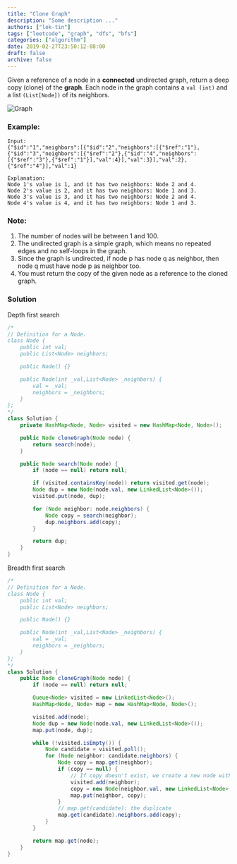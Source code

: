 ```yaml
---
title: "Clone Graph"
description: "Some description ..."
authors: ["lek-tin"]
tags: ["leetcode", "graph", "dfs", "bfs"]
categories: ["algorithm"]
date: 2019-02-27T23:50:12-08:00
draft: false
archive: false
---
```

Given a reference of a node in a **connected** undirected graph, return a deep copy (clone) of the **graph**. Each node in the graph contains a `val (int)` and a list `(List[Node])` of its neighbors.

![Graph](https://assets.leetcode.com/uploads/2019/02/19/113_sample.png)

### Example:
```
Input:
{"$id":"1","neighbors":[{"$id":"2","neighbors":[{"$ref":"1"},{"$id":"3","neighbors":[{"$ref":"2"},{"$id":"4","neighbors":[{"$ref":"3"},{"$ref":"1"}],"val":4}],"val":3}],"val":2},{"$ref":"4"}],"val":1}

Explanation:
Node 1's value is 1, and it has two neighbors: Node 2 and 4.
Node 2's value is 2, and it has two neighbors: Node 1 and 3.
Node 3's value is 3, and it has two neighbors: Node 2 and 4.
Node 4's value is 4, and it has two neighbors: Node 1 and 3.
```

### Note:
1. The number of nodes will be between 1 and 100.
2. The undirected graph is a simple graph, which means no repeated edges and no self-loops in the graph.
3. Since the graph is undirected, if node p has node q as neighbor, then node q must have node p as neighbor too.
4. You must return the copy of the given node as a reference to the cloned graph.

### Solution
Depth first search
```java
/*
// Definition for a Node.
class Node {
    public int val;
    public List<Node> neighbors;

    public Node() {}

    public Node(int _val,List<Node> _neighbors) {
        val = _val;
        neighbors = _neighbors;
    }
};
*/
class Solution {
    private HashMap<Node, Node> visited = new HashMap<Node, Node>();

    public Node cloneGraph(Node node) {
        return search(node);
    }

    public Node search(Node node) {
        if (node == null) return null;

        if (visited.containsKey(node)) return visited.get(node);
        Node dup = new Node(node.val, new LinkedList<Node>());
        visited.put(node, dup);

        for (Node neighbor: node.neighbors) {
            Node copy = search(neighbor);
            dup.neighbors.add(copy);
        }

        return dup;
    }
}
```
Breadth first search
```java
/*
// Definition for a Node.
class Node {
    public int val;
    public List<Node> neighbors;

    public Node() {}

    public Node(int _val,List<Node> _neighbors) {
        val = _val;
        neighbors = _neighbors;
    }
};
*/
class Solution {
    public Node cloneGraph(Node node) {
        if (node == null) return null;

        Queue<Node> visited = new LinkedList<Node>();
        HashMap<Node, Node> map = new HashMap<Node, Node>();

        visited.add(node);
        Node dup = new Node(node.val, new LinkedList<Node>());
        map.put(node, dup);

        while (!visited.isEmpty()) {
            Node candidate = visited.poll();
            for (Node neighbor: candidate.neighbors) {
                Node copy = map.get(neighbor);
                if (copy == null) {
                    // If copy doesn't exist, we create a new node with the value of the current neighbor and assign it to copy.
                    visited.add(neighbor);
                    copy = new Node(neighbor.val, new LinkedList<Node>());
                    map.put(neighbor, copy);
                }
                // map.get(candidate): the duplicate
                map.get(candidate).neighbors.add(copy);
            }
        }

        return map.get(node);
    }
}
```